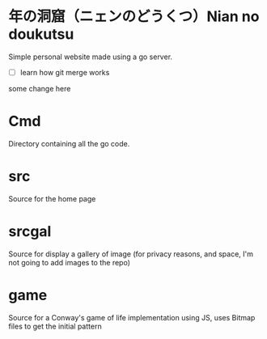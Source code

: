 # 年の洞窟（ニェンのどうくつ）Nian no doukutsu

Simple personal website made using a go server.

- [ ] learn how git merge works

some change here

# Cmd

Directory containing all the go code.

# src

Source for the home page

# srcgal

Source for display a gallery of image (for privacy reasons, and space, I'm not going to add images to the repo)

# game

Source for a Conway's game of life implementation using JS, uses Bitmap files to get the initial pattern
